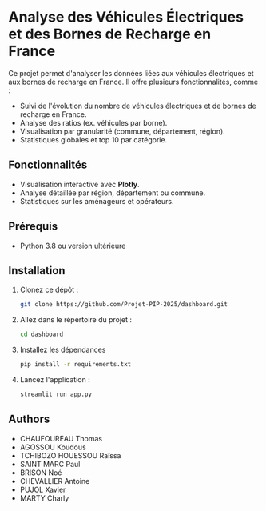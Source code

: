 # Analyse des Véhicules Électriques et des Bornes de Recharge en France

Ce projet permet d'analyser les données liées aux véhicules électriques et aux bornes de recharge en France. Il offre plusieurs fonctionnalités, comme :

- Suivi de l'évolution du nombre de véhicules électriques et de bornes de recharge en France.
- Analyse des ratios (ex. véhicules par borne).
- Visualisation par granularité (commune, département, région).
- Statistiques globales et top 10 par catégorie.

## Fonctionnalités

- Visualisation interactive avec **Plotly**.
- Analyse détaillée par région, département ou commune.
- Statistiques sur les aménageurs et opérateurs.

## Prérequis

- Python 3.8 ou version ultérieure

## Installation

1. Clonez ce dépôt :
   ```bash
   git clone https://github.com/Projet-PIP-2025/dashboard.git

2. Allez dans le répertoire du projet :
   ```bash
   cd dashboard

3. Installez les dépendances 
    ```bash
   pip install -r requirements.txt

4. Lancez l'application :
   ```bash
   streamlit run app.py


## Authors

- CHAUFOUREAU Thomas
- AGOSSOU Koudous
- TCHIBOZO HOUESSOU Raïssa 
- SAINT MARC Paul
- BRISON Noé
- CHEVALLIER Antoine
- PUJOL Xavier
- MARTY Charly